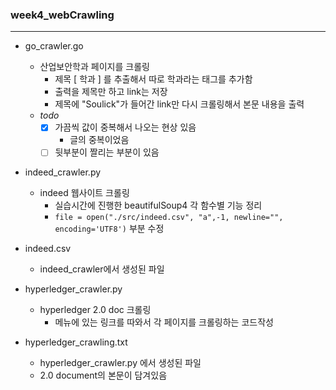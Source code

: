 ### week4_webCrawling
---
- go_crawler.go
  - 산업보안학과 페이지를 크롤링
    - 제목 [ 학과 ] 를 추출해서 따로 학과라는 태그를 추가함
    - 출력을 제목만 하고 link는 저장
    - 제목에 "Soulick"가 들어간 link만 다시 크롤링해서 본문 내용을 출력
  - _todo_
    - [x] 가끔씩 값이 중복해서 나오는 현상 있음
      - 글의 중복이었음
    - [ ] 뒷부분이 짤리는 부분이 있음

- indeed_crawler.py
  - indeed 웹사이트 크롤링
    - 실습시간에 진행한 beautifulSoup4 각 함수별 기능 정리
    - `file = open("./src/indeed.csv", "a",-1, newline="", encoding='UTF8')` 부분 수정


- indeed.csv
  - indeed_crawler에서 생성된 파일  
  
- hyperledger_crawler.py
  - hyperledger 2.0 doc 크롤링
    - 메뉴에 있는 링크를 따와서 각 페이지를 크롤링하는 코드작성  

- hyperledger_crawling.txt
  - hyperledger_crawler.py 에서 생성된 파일
  - 2.0 document의 본문이 담겨있음
